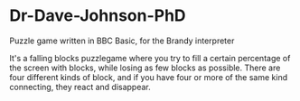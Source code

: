 # Dr-Dave-Johnson-PhD
Puzzle game written in BBC Basic, for the Brandy interpreter

It's a falling blocks puzzlegame where you try to fill a certain percentage of the screen with blocks, while losing as few blocks as possible.
There are four different kinds of block, and if you have four or more of the same kind connecting, they react and disappear.
